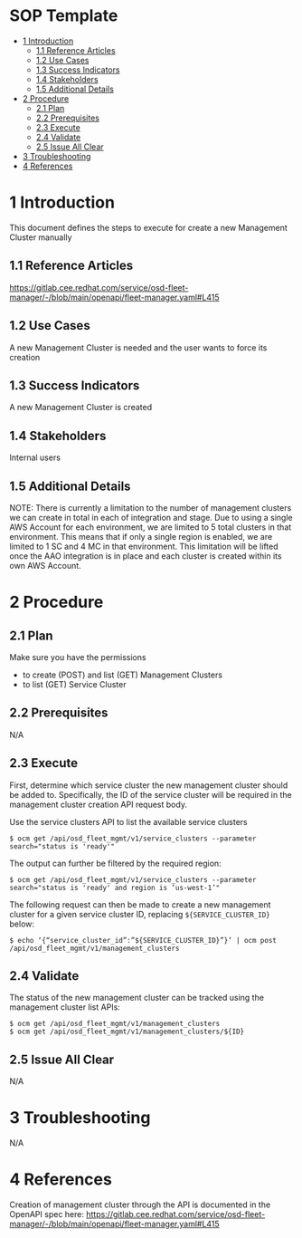 <h1>SOP Template</h1>
 
<!-- START doctoc generated TOC please keep comment here to allow auto update -->
<!-- DON'T EDIT THIS SECTION, INSTEAD RE-RUN doctoc TO UPDATE -->
 
 
- [1 Introduction](#1-introduction)
  - [1.1 Reference Articles](#11-reference-articles)
  - [1.2 Use Cases](#12-use-cases)
  - [1.3 Success Indicators](#13-success-indicators)
  - [1.4 Stakeholders](#14-stakeholders)
  - [1.5 Additional Details](#15-additional-details)
- [2 Procedure](#2-procedure)
  - [2.1 Plan](#21-plan)
  - [2.2 Prerequisites](#22-prerequisites)
  - [2.3 Execute](#23-execute)
  - [2.4 Validate](#24-validate)
  - [2.5 Issue All Clear](#25-issue-all-clear)
- [3 Troubleshooting](#3-troubleshooting)
- [4 References](#4-references)
 
<!-- END doctoc generated TOC please keep comment here to allow auto update -->
 
# 1 Introduction
 
This document defines the steps to execute for create a new Management Cluster manually

 
## 1.1 Reference Articles
 
https://gitlab.cee.redhat.com/service/osd-fleet-manager/-/blob/main/openapi/fleet-manager.yaml#L415
 
## 1.2 Use Cases
 
A new Management Cluster is needed and the user wants to force its creation

## 1.3 Success Indicators
 
A new Management Cluster is created

## 1.4 Stakeholders
 
Internal users
 
## 1.5 Additional Details
 

NOTE: There is currently a limitation to the number of management clusters we can create in total in each of integration and stage. Due to using a single AWS Account for each environment, we are limited to 5 total clusters in that environment. This means that if only a single region is enabled, we are limited to 1 SC and 4 MC in that environment. This limitation will be lifted once the AAO integration is in place and each cluster is created within its own AWS Account. 
 
# 2 Procedure
 
## 2.1 Plan
 
Make sure you have the permissions
* to create (POST) and list (GET) Management Clusters 
* to list (GET) Service Cluster
 
## 2.2 Prerequisites
 
N/A
 
## 2.3 Execute
 
First, determine which service cluster the new management cluster should be added to. Specifically, the ID of the service cluster will be required in the management cluster creation API request body.

Use the service clusters API to list the available service clusters

```
$ ocm get /api/osd_fleet_mgmt/v1/service_clusters --parameter search="status is 'ready'"
```

The output can further be filtered by the required region:

```
$ ocm get /api/osd_fleet_mgmt/v1/service_clusters --parameter search="status is 'ready' and region is ‘us-west-1’"
```

The following request can then be made to create a new management cluster for a given service cluster ID, replacing `${SERVICE_CLUSTER_ID}` below:

```
$ echo ‘{“service_cluster_id”:”${SERVICE_CLUSTER_ID}”}’ | ocm post /api/osd_fleet_mgmt/v1/management_clusters
```

 
## 2.4 Validate
 
The status of the new management cluster can be tracked using the management cluster list APIs:

```
$ ocm get /api/osd_fleet_mgmt/v1/management_clusters 
$ ocm get /api/osd_fleet_mgmt/v1/management_clusters/${ID}
```
 
## 2.5 Issue All Clear
 
N/A
 
# 3 Troubleshooting
 
N/A
 
# 4 References
 
Creation of management cluster through the API is documented in the OpenAPI spec here: https://gitlab.cee.redhat.com/service/osd-fleet-manager/-/blob/main/openapi/fleet-manager.yaml#L415
